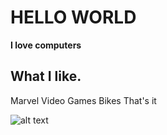 # HELLO WORLD
**I love computers**

## What I like.
Marvel
Video Games
Bikes
That's it





![alt text](https://upload.wikimedia.org/wikipedia/commons/thumb/b/b9/Marvel_Logo.svg/1200px-Marvel_Logo.svg.png)
